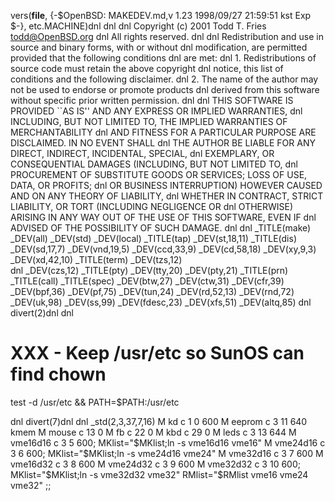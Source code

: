 vers(__file__,
	{-$OpenBSD: MAKEDEV.md,v 1.23 1998/09/27 21:59:51 kst Exp $-},
etc.MACHINE)dnl
dnl
dnl Copyright (c) 2001 Todd T. Fries <todd@OpenBSD.org>
dnl All rights reserved.
dnl
dnl Redistribution and use in source and binary forms, with or without
dnl modification, are permitted provided that the following conditions
dnl are met:
dnl 1. Redistributions of source code must retain the above copyright
dnl    notice, this list of conditions and the following disclaimer.
dnl 2. The name of the author may not be used to endorse or promote products
dnl    derived from this software without specific prior written permission.
dnl
dnl THIS SOFTWARE IS PROVIDED ``AS IS'' AND ANY EXPRESS OR IMPLIED WARRANTIES,
dnl INCLUDING, BUT NOT LIMITED TO, THE IMPLIED WARRANTIES OF MERCHANTABILITY
dnl AND FITNESS FOR A PARTICULAR PURPOSE ARE DISCLAIMED.  IN NO EVENT SHALL
dnl THE AUTHOR BE LIABLE FOR ANY DIRECT, INDIRECT, INCIDENTAL, SPECIAL,
dnl EXEMPLARY, OR CONSEQUENTIAL DAMAGES (INCLUDING, BUT NOT LIMITED TO,
dnl PROCUREMENT OF SUBSTITUTE GOODS OR SERVICES; LOSS OF USE, DATA, OR PROFITS;
dnl OR BUSINESS INTERRUPTION) HOWEVER CAUSED AND ON ANY THEORY OF LIABILITY,
dnl WHETHER IN CONTRACT, STRICT LIABILITY, OR TORT (INCLUDING NEGLIGENCE OR
dnl OTHERWISE) ARISING IN ANY WAY OUT OF THE USE OF THIS SOFTWARE, EVEN IF
dnl ADVISED OF THE POSSIBILITY OF SUCH DAMAGE.
dnl
dnl
_TITLE(make)
_DEV(all)
_DEV(std)
_DEV(local)
_TITLE(tap)
_DEV(st,18,11)
_TITLE(dis)
_DEV(sd,17,7)
_DEV(vnd,19,5)
_DEV(ccd,33,9)
_DEV(cd,58,18)
_DEV(xy,9,3)
_DEV(xd,42,10)
_TITLE(term)
_DEV(tzs,12)  
dnl _DEV(czs,12)
_TITLE(pty)
_DEV(tty,20)
_DEV(pty,21)
_TITLE(prn)
_TITLE(call)
_TITLE(spec)
_DEV(btw,27)
_DEV(ctw,31)
_DEV(cfr,39)
_DEV(bpf,36)
_DEV(pf,75)
_DEV(tun,24)
_DEV(rd,52,13)
_DEV(rnd,72)
_DEV(uk,98)
_DEV(ss,99)
_DEV(fdesc,23)
_DEV(xfs,51)
_DEV(altq,85)
dnl
divert(2)dnl
dnl
# XXX - Keep /usr/etc so SunOS can find chown
test -d /usr/etc && PATH=$PATH:/usr/etc

dnl
divert(7)dnl
dnl
_std(2,3,37,7,16)
	M kd		c 1 0 600
	M eeprom	c 3 11 640 kmem
	M mouse		c 13 0
	M fb		c 22 0
	M kbd		c 29 0
	M leds		c 3 13 644
	M vme16d16	c 3 5 600; MKlist="$MKlist;ln -s vme16d16 vme16"
	M vme24d16	c 3 6 600; MKlist="$MKlist;ln -s vme24d16 vme24"
	M vme32d16	c 3 7 600
	M vme16d32	c 3 8 600
	M vme24d32	c 3 9 600
	M vme32d32	c 3 10 600; MKlist="$MKlist;ln -s vme32d32 vme32"
	RMlist="$RMlist vme16 vme24 vme32"
	;;
